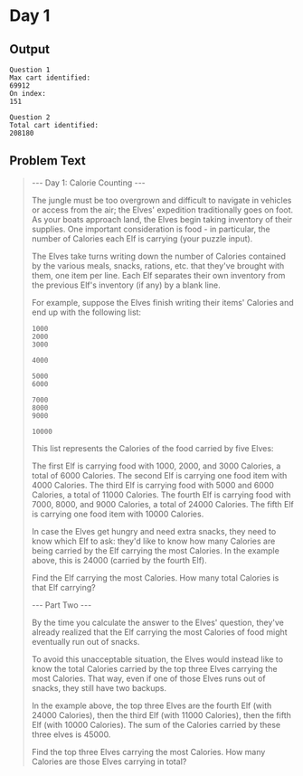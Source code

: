 # Day 1

## Output

```
Question 1
Max cart identified:
69912
On index:
151

Question 2
Total cart identified:
208180
```

## Problem Text
> --- Day 1: Calorie Counting ---
> 
> The jungle must be too overgrown and difficult to navigate in vehicles or access from the air; the Elves' expedition traditionally goes on foot. As your boats approach land, the Elves begin taking inventory of their supplies. One important consideration is food - in particular, the number of Calories each Elf is carrying (your puzzle input).
> 
> The Elves take turns writing down the number of Calories contained by the various meals, snacks, rations, etc. that they've brought with them, one item per line. Each Elf separates their own inventory from the previous Elf's inventory (if any) by a blank line.
> 
> For example, suppose the Elves finish writing their items' Calories and end up with the following list:
> ```
> 1000
> 2000
> 3000
> 
> 4000
> 
> 5000
> 6000
> 
> 7000
> 8000
> 9000
> 
> 10000
> 
> ```
> This list represents the Calories of the food carried by five Elves:
> 
> 	The first Elf is carrying food with 1000, 2000, and 3000 Calories, a total of 6000 Calories.
> 	The second Elf is carrying one food item with 4000 Calories.
> 	The third Elf is carrying food with 5000 and 6000 Calories, a total of 11000 Calories.
> 	The fourth Elf is carrying food with 7000, 8000, and 9000 Calories, a total of 24000 Calories.
> 	The fifth Elf is carrying one food item with 10000 Calories.
> 
> In case the Elves get hungry and need extra snacks, they need to know which Elf to ask: they'd like to know how many Calories are being carried by the Elf carrying the most Calories. In the example above, this is 24000 (carried by the fourth Elf).
> 
> Find the Elf carrying the most Calories. How many total Calories is that Elf carrying?
> 
> --- Part Two ---
> 
> By the time you calculate the answer to the Elves' question, they've already realized that the Elf carrying the most Calories of food might eventually run out of snacks.
> 
> To avoid this unacceptable situation, the Elves would instead like to know the total Calories carried by the top three Elves carrying the most Calories. That way, even if one of those Elves runs out of snacks, they still have two backups.
> 
> In the example above, the top three Elves are the fourth Elf (with 24000 Calories), then the third Elf (with 11000 Calories), then the fifth Elf (with 10000 Calories). The sum of the Calories carried by these three elves is 45000.
> 
> Find the top three Elves carrying the most Calories. How many Calories are those Elves carrying in total?
